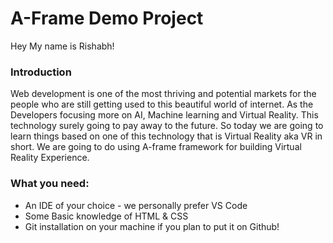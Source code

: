 # A-Frame Demo Project
Hey My name is Rishabh!

### Introduction

Web development is one of the most thriving and potential markets for the people who are still getting used to this beautiful world of internet. As the Developers focusing more on AI, Machine learning and Virtual Reality. This technology surely going to pay away to the future. So today we are going to learn things based on one of this technology that is Virtual Reality aka VR in short. We are going to do using A-frame framework for building Virtual Reality Experience.

### What you need:

- An IDE of your choice - we personally prefer VS Code
- Some Basic knowledge of HTML & CSS
- Git installation on your machine if you plan to put it on Github!
